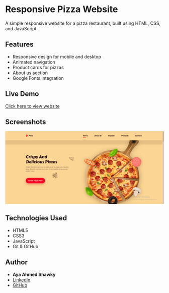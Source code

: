 # Responsive Pizza Website

A simple responsive website for a pizza restaurant, built using HTML, CSS, and JavaScript.

## Features
- Responsive design for mobile and desktop
- Animated navigation
- Product cards for pizzas
- About us section
- Google Fonts integration

## Live Demo
[Click here to view website](https://ayaahmed222.github.io/pizza-website/)

## Screenshots
![screenshot](./screenshot.png)

## Technologies Used
- HTML5
- CSS3
- JavaScript
- Git & GitHub

## Author
- **Aya Ahmed Shawky**
- [LinkedIn](https://www.linkedin.com/in/aya-ahmed-15b114247/)
- [GitHub](https://github.com/ayaahmed222)
